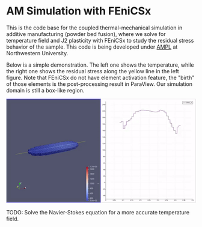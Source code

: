 # AM Simulation with FEniCSx

This is the code base for the coupled thermal-mechanical simulation in additive manufacturing (powder bed fusion), where we solve for temperature field and J2 plasticity with FEniCSx to study the residual stress behavior of the sample. This code is being developed under [AMPL](https://www.cao.mech.northwestern.edu/) at Northwestern University. 

Below is a simple demonstration. The left one shows the temperature, while the right one shows the residual stress along the yellow line in the left figure. Note that FEniCSx do not have element activation feature, the "birth" of those elements is the post-processing result in ParaView. Our simulation domain is still a box-like region.


<p align="middle">
  <img src="materials/residual_stress.gif" width="800" />
</p>

TODO: Solve the Navier-Stokes equation for a more accurate temperature field.